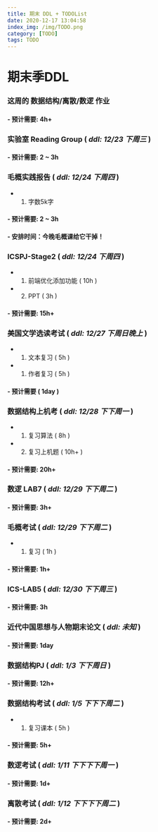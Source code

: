 ```yaml
---
title: 期末 DDL + TODOList
date: 2020-12-17 13:04:58
index_img: /img/TODO.png
category: [TODO]
tags: TODO
---
```


# 期末季DDL
### 这周的 数据结构/离散/数逻 作业
#### - 预计需要: 4h+

### 实验室 Reading Group ( *ddl: 12/23 下周三* )
#### - 预计需要: 2 ~ 3h

### 毛概实践报告 ( *ddl: 12/24 下周四* )
- 1. 字数5k字
#### - 预计需要: 2 ~ 3h
#### - 安排时间：今晚毛概课给它干掉！

### ICSPJ-Stage2 ( *ddl: 12/24 下周四* )
- 1. 前端优化添加功能 ( 10h )
- 2. PPT ( 3h )
#### - 预计需要: 15h+

### 美国文学选读考试 ( *ddl: 12/27 下周日晚上* )
- 1. 文本复习 ( 5h )
- 1. 作者复习 ( 5h )
#### - 预计需要 ( 1day )

### 数据结构上机考 ( *ddl: 12/28 下下周一* )
- 1. 复习算法 ( 8h )
- 2. 复习上机题 ( 10h+ )
#### - 预计需要: 20h+

### 数逻 LAB7 ( *ddl: 12/29 下下周二* )
#### - 预计需要: 3h+

### 毛概考试 ( *ddl: 12/29 下下周二* )
- 1. 复习 ( 1h )
#### - 预计需要: 1h+

### ICS-LAB5 ( *ddl: 12/30 下下周三* )
#### - 预计需要: 3h

### 近代中国思想与人物期末论文 ( *ddl: 未知* )
#### - 预计需要: 1day

### 数据结构PJ ( *ddl: 1/3 下下周日* )
#### - 预计需要: 12h+

### 数据结构考试 ( *ddl: 1/5 下下下周二* )
- 1. 复习课本 ( 5h )
#### - 预计需要: 5h+

### 数逻考试 ( *ddl: 1/11 下下下下周一* )
#### - 预计需要: 1d+

### 离散考试 ( *ddl: 1/12 下下下下周二* )
#### - 预计需要: 2d+
